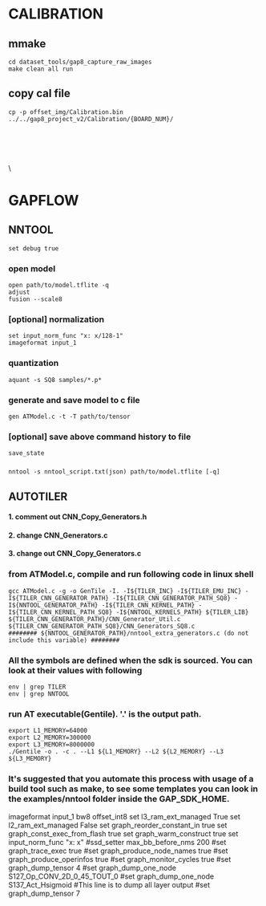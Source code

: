 
# CALIBRATION
## mmake
    cd dataset_tools/gap8_capture_raw_images
    make clean all run
## copy cal file
    cp -p offset_img/Calibration.bin ../../gap8_project_v2/Calibration/{BOARD_NUM}/
\
\
\
\
\

# GAPFLOW
## NNTOOL
    set debug true
### open model
    open path/to/model.tflite -q
    adjust
    fusion --scale8
### [optional] normalization
    set input_norm_func "x: x/128-1"
    imageformat input_1
### quantization
    aquant -s SQ8 samples/*.p* 
### generate and save model to c file
    gen ATModel.c -t -T path/to/tensor
### [optional] save above command history to file
    save_state
### 
    nntool -s nntool_script.txt(json) path/to/model.tflite [-q]

## AUTOTILER
#### 1. comment out CNN_Copy_Generators.h
#### 2. change CNN_Generators.c
#### 3. change out CNN_Copy_Generators.c

    
### from ATModel.c, compile and run following code in linux shell
    gcc ATModel.c -g -o GenTile -I. -I${TILER_INC} -I${TILER_EMU_INC} -I${TILER_CNN_GENERATOR_PATH} -I${TILER_CNN_GENERATOR_PATH_SQ8} -I${NNTOOL_GENERATOR_PATH} -I${TILER_CNN_KERNEL_PATH} -I${TILER_CNN_KERNEL_PATH_SQ8} -I${NNTOOL_KERNELS_PATH} ${TILER_LIB} ${TILER_CNN_GENERATOR_PATH}/CNN_Generator_Util.c ${TILER_CNN_GENERATOR_PATH_SQ8}/CNN_Generators_SQ8.c
    ######## ${NNTOOL_GENERATOR_PATH}/nntool_extra_generators.c (do not include this variable) ########
    
### All the symbols are defined when the sdk is sourced. You can look at their values with following
    env | grep TILER
    env | grep NNTOOL
    
### run AT executable(Gentile). '.' is the output path.
    export L1_MEMORY=64000
    export L2_MEMORY=300000
    export L3_MEMORY=8000000
    ./Gentile -o . -c . --L1 ${L1_MEMORY} --L2 ${L2_MEMORY} --L3 ${L3_MEMORY}

### It's suggested that you automate this process with usage of a build tool such as make, to see some templates you can look in the examples/nntool folder inside the GAP_SDK_HOME.



imageformat input_1 bw8 offset_int8
set l3_ram_ext_managed True
set l2_ram_ext_managed False
set graph_reorder_constant_in true
set graph_const_exec_from_flash true
set graph_warm_construct true
set input_norm_func "x: x"
#ssd_setter max_bb_before_nms 200
#set graph_trace_exec true
#set graph_produce_node_names true
#set graph_produce_operinfos true
#set graph_monitor_cycles true
#set graph_dump_tensor 4
#set graph_dump_one_node S127_Op_CONV_2D_0_45_TOUT_0
#set graph_dump_one_node S137_Act_Hsigmoid
#This line is to dump all layer output
#set graph_dump_tensor 7
